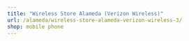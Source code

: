 ```yaml
---
title: "Wireless Store Alameda (Verizon Wireless)"
url: /alameda/wireless-store-alameda-verizon-wireless-3/
shop: mobile phone
---
```

